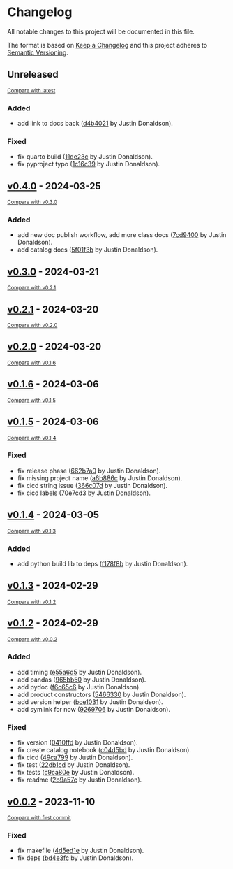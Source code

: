 # Changelog

All notable changes to this project will be documented in this file.

The format is based on [Keep a Changelog](http://keepachangelog.com/en/1.0.0/)
and this project adheres to [Semantic Versioning](http://semver.org/spec/v2.0.0.html).

<!-- insertion marker -->
## Unreleased

<small>[Compare with latest](https://github.com/hushh-labs/hushh-vibe-catalog/compare/v0.4.0...HEAD)</small>

### Added

- add link to docs back ([d4b4021](https://github.com/hushh-labs/hushh-vibe-catalog/commit/d4b4021b9d41a307b61caba991572d020d0f035a) by Justin Donaldson).

### Fixed

- fix quarto build ([11de23c](https://github.com/hushh-labs/hushh-vibe-catalog/commit/11de23ce38637b3558b6eda664e403e532b8b7c6) by Justin Donaldson).
- fix pyproject typo ([1c16c39](https://github.com/hushh-labs/hushh-vibe-catalog/commit/1c16c39a233afcf8eec2df9b35a97466e2bf770a) by Justin Donaldson).

<!-- insertion marker -->
## [v0.4.0](https://github.com/hushh-labs/hushh-vibe-catalog/releases/tag/v0.4.0) - 2024-03-25

<small>[Compare with v0.3.0](https://github.com/hushh-labs/hushh-vibe-catalog/compare/v0.3.0...v0.4.0)</small>

### Added

- add new doc publish workflow, add more class docs ([7cd9400](https://github.com/hushh-labs/hushh-vibe-catalog/commit/7cd94009d05cf9a6eacfdb407e819d957f0e8370) by Justin Donaldson).
- add catalog docs ([5f01f3b](https://github.com/hushh-labs/hushh-vibe-catalog/commit/5f01f3b820a720209404865b91318dac93308044) by Justin Donaldson).

## [v0.3.0](https://github.com/hushh-labs/hushh-vibe-catalog/releases/tag/v0.3.0) - 2024-03-21

<small>[Compare with v0.2.1](https://github.com/hushh-labs/hushh-vibe-catalog/compare/v0.2.1...v0.3.0)</small>

## [v0.2.1](https://github.com/hushh-labs/hushh-vibe-catalog/releases/tag/v0.2.1) - 2024-03-20

<small>[Compare with v0.2.0](https://github.com/hushh-labs/hushh-vibe-catalog/compare/v0.2.0...v0.2.1)</small>

## [v0.2.0](https://github.com/hushh-labs/hushh-vibe-catalog/releases/tag/v0.2.0) - 2024-03-20

<small>[Compare with v0.1.6](https://github.com/hushh-labs/hushh-vibe-catalog/compare/v0.1.6...v0.2.0)</small>

## [v0.1.6](https://github.com/hushh-labs/hushh-vibe-catalog/releases/tag/v0.1.6) - 2024-03-06

<small>[Compare with v0.1.5](https://github.com/hushh-labs/hushh-vibe-catalog/compare/v0.1.5...v0.1.6)</small>

## [v0.1.5](https://github.com/hushh-labs/hushh-vibe-catalog/releases/tag/v0.1.5) - 2024-03-06

<small>[Compare with v0.1.4](https://github.com/hushh-labs/hushh-vibe-catalog/compare/v0.1.4...v0.1.5)</small>

### Fixed

- fix release phase ([662b7a0](https://github.com/hushh-labs/hushh-vibe-catalog/commit/662b7a0e2b854057cf8628282b5060ae65a5267d) by Justin Donaldson).
- fix missing project name ([a6b886c](https://github.com/hushh-labs/hushh-vibe-catalog/commit/a6b886cf9dca8aa6d0087666888f0ef089bfa163) by Justin Donaldson).
- fix cicd string issue ([366c07d](https://github.com/hushh-labs/hushh-vibe-catalog/commit/366c07d8370a115826c382b2a9e5d1149bc258e9) by Justin Donaldson).
- fix cicd labels ([70e7cd3](https://github.com/hushh-labs/hushh-vibe-catalog/commit/70e7cd3a66956fc9027ecf147b9006a4839f90f2) by Justin Donaldson).

## [v0.1.4](https://github.com/hushh-labs/hushh-vibe-catalog/releases/tag/v0.1.4) - 2024-03-05

<small>[Compare with v0.1.3](https://github.com/hushh-labs/hushh-vibe-catalog/compare/v0.1.3...v0.1.4)</small>

### Added

- add python build lib to deps ([f178f8b](https://github.com/hushh-labs/hushh-vibe-catalog/commit/f178f8b6478db7d4f0a451e219fd1932adf51e5e) by Justin Donaldson).

## [v0.1.3](https://github.com/hushh-labs/hushh-vibe-catalog/releases/tag/v0.1.3) - 2024-02-29

<small>[Compare with v0.1.2](https://github.com/hushh-labs/hushh-vibe-catalog/compare/v0.1.2...v0.1.3)</small>

## [v0.1.2](https://github.com/hushh-labs/hushh-vibe-catalog/releases/tag/v0.1.2) - 2024-02-29

<small>[Compare with v0.0.2](https://github.com/hushh-labs/hushh-vibe-catalog/compare/v0.0.2...v0.1.2)</small>

### Added

- add timing ([e55a6d5](https://github.com/hushh-labs/hushh-vibe-catalog/commit/e55a6d548982625b02de9e8da9c31cf480a91788) by Justin Donaldson).
- add pandas ([965bb50](https://github.com/hushh-labs/hushh-vibe-catalog/commit/965bb50b2eae7aaca4186c95867e314ef9c9f388) by Justin Donaldson).
- add pydoc ([f6c65c6](https://github.com/hushh-labs/hushh-vibe-catalog/commit/f6c65c6933242599af90b6cbf865c2154b56632d) by Justin Donaldson).
- add product constructors ([5466330](https://github.com/hushh-labs/hushh-vibe-catalog/commit/5466330889ec2e4360c2805a859ad346deaebc63) by Justin Donaldson).
- add version helper ([bce1031](https://github.com/hushh-labs/hushh-vibe-catalog/commit/bce103122199b503b7706fc75fbc2924ddd7d155) by Justin Donaldson).
- add symlink for now ([9269706](https://github.com/hushh-labs/hushh-vibe-catalog/commit/92697066c9602b189741ea6e0e5072b458db452e) by Justin Donaldson).

### Fixed

- fix version ([0410ffd](https://github.com/hushh-labs/hushh-vibe-catalog/commit/0410ffd75b0b59e9e92abbecf79f87f4116e752d) by Justin Donaldson).
- fix create catalog notebook ([c04d5bd](https://github.com/hushh-labs/hushh-vibe-catalog/commit/c04d5bde2443a4d1517080113022ffd9b4f0514f) by Justin Donaldson).
- fix cicd ([49ca799](https://github.com/hushh-labs/hushh-vibe-catalog/commit/49ca799be0c07583bdd2f5b892940fb70dd4a947) by Justin Donaldson).
- fix test ([22db1cd](https://github.com/hushh-labs/hushh-vibe-catalog/commit/22db1cd6570c9477777d6c5d924844f92a7bfe9a) by Justin Donaldson).
- fix tests ([c9ca80e](https://github.com/hushh-labs/hushh-vibe-catalog/commit/c9ca80ec5353006b362a5ad9f69f07fed77a86f0) by Justin Donaldson).
- fix readme ([2b9a57c](https://github.com/hushh-labs/hushh-vibe-catalog/commit/2b9a57cca8c1eb5e69daf1c836dafbdbcbd88950) by Justin Donaldson).

## [v0.0.2](https://github.com/hushh-labs/hushh-vibe-catalog/releases/tag/v0.0.2) - 2023-11-10

<small>[Compare with first commit](https://github.com/hushh-labs/hushh-vibe-catalog/compare/5834b8d770cb5b0d9569389d0d7660be0f17f68f...v0.0.2)</small>

### Fixed

- fix makefile ([4d5ed1e](https://github.com/hushh-labs/hushh-vibe-catalog/commit/4d5ed1edf029781877c98c4fe3619cce1b281c7c) by Justin Donaldson).
- fix deps ([bd4e3fc](https://github.com/hushh-labs/hushh-vibe-catalog/commit/bd4e3fcdb483509fa4ffc823ad6e340df886eae0) by Justin Donaldson).

